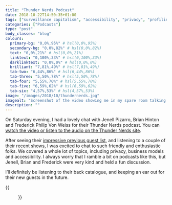 ```yaml
---
title: "Thunder Nerds Podcast"
date: 2018-10-22T14:50:35+01:00
tags: ["surveillance capitalism", "accessibility", "privacy", "profiling"]
categories: ["Podcasts"]
type: "post"
body_classes: "blog"
colours:
  primary-bg: "0,0%,95%" # hsl(0,0%,95%)
  secondary-bg: "0,0%,82%" # hsl(0,0%,82%)
  text: "0,0%,21%" # hsl(0,0%,21%)
  linktext: "0,100%,33%" # hsl(0,100%,33%)
  darklinktext: "0,0%,0%" # hsl(0,0%,0%)
  brilliant: "7,81%,49%" # hsl(7,81%,49%)
  tab-two: "6,44%,86%" # hsl(6,44%,86%)
  tab-three: "5,50%,78%" # hsl(5,50%,78%)
  tab-four: "5,55%,70%" # hsl(5,55%,70%)
  tab-five: "6,59%,62%" # hsl(6,59%,62%)
  tab-six: "4,57%,53%" # hsl(4,57%,53%)
image: "/images/2018/10/thundernerds.jpg"
imagealt: "Screenshot of the video showing me in my spare room talking into a microphone with the three hosts’ video feeds visible in the corner."
description: ""
---
```


On Saturday evening, I had a lovely chat with Jenell Pizarro, Brian Hinton and  Frederick Philip Von Weiss for their Thunder Nerds podcast. You can [watch the video or listen to the audio on the Thunder Nerds site](https://www.thundernerds.io/2018/10/surveillance-capitalism-accessibility-w-laura-kalbag/).<!--more-->

After seeing their [impressive previous guest list](https://www.thundernerds.io), and listening to a couple of their recent shows, I was excited to chat to such friendly and enthusiastic folks. We covered a whole lot of topics, including privacy, business models and accessibility. I always worry that I ramble a bit on podcasts like this, but Jenell, Brian and Frederick were very kind and held a fun discussion.

I’ll definitely be listening to their back catalogue, and keeping an ear out for their new guests in the future.

{{<figure src="/images/2018/10/thundernerds.jpg" link="https://www.thundernerds.io/2018/10/surveillance-capitalism-accessibility-w-laura-kalbag/" alt="Screenshot of the video showing me in my spare room talking into a microphone with the three hosts’ video feeds visible in the corner." caption="If you watch the whole video, you can see me slowly descend into darkness as the sun sets…">}}